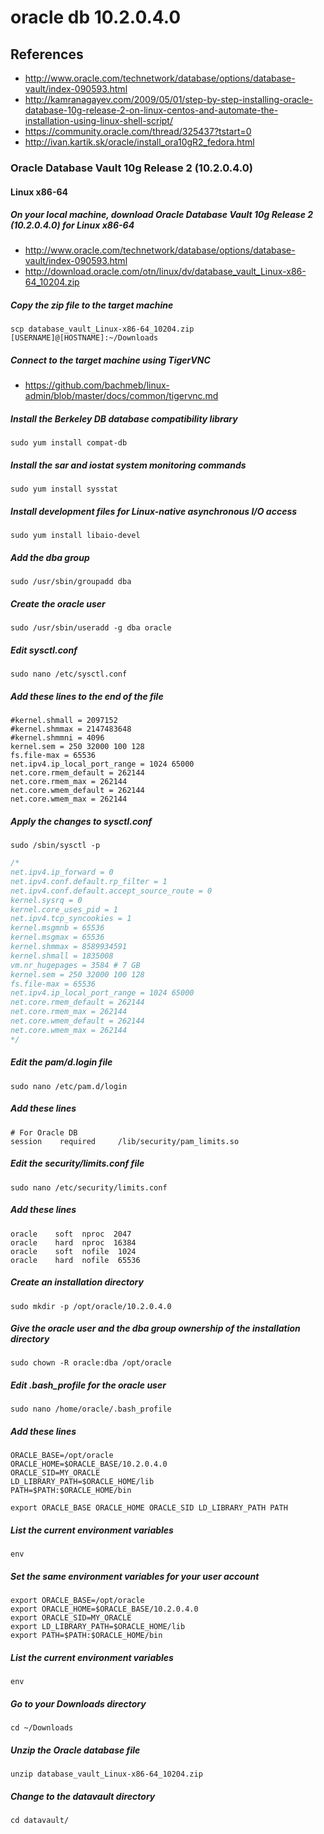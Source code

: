 # oracle db 10.2.0.4.0

## References
* http://www.oracle.com/technetwork/database/options/database-vault/index-090593.html
* http://kamranagayev.com/2009/05/01/step-by-step-installing-oracle-database-10g-release-2-on-linux-centos-and-automate-the-installation-using-linux-shell-script/
* https://community.oracle.com/thread/325437?tstart=0
* http://ivan.kartik.sk/oracle/install_ora10gR2_fedora.html

### Oracle Database Vault 10g Release 2 (10.2.0.4.0)
#### Linux x86-64

##### On your local machine, download Oracle Database Vault 10g Release 2 (10.2.0.4.0) for Linux x86-64
* http://www.oracle.com/technetwork/database/options/database-vault/index-090593.html
* http://download.oracle.com/otn/linux/dv/database_vault_Linux-x86-64_10204.zip

##### Copy the zip file to the target machine
```
scp database_vault_Linux-x86-64_10204.zip [USERNAME]@[HOSTNAME]:~/Downloads
```

##### Connect to the target machine using TigerVNC
* https://github.com/bachmeb/linux-admin/blob/master/docs/common/tigervnc.md

##### Install the Berkeley DB database compatibility library
```
sudo yum install compat-db
```

##### Install the sar and iostat system monitoring commands
```
sudo yum install sysstat
```

##### Install development files for Linux-native asynchronous I/O access
```
sudo yum install libaio-devel
```

##### Add the dba group
```
sudo /usr/sbin/groupadd dba
```

##### Create the oracle user
```
sudo /usr/sbin/useradd -g dba oracle
```

##### Edit sysctl.conf
```
sudo nano /etc/sysctl.conf
```

##### Add these lines to the end of the file
```
#kernel.shmall = 2097152
#kernel.shmmax = 2147483648
#kernel.shmmni = 4096
kernel.sem = 250 32000 100 128
fs.file-max = 65536
net.ipv4.ip_local_port_range = 1024 65000
net.core.rmem_default = 262144
net.core.rmem_max = 262144
net.core.wmem_default = 262144
net.core.wmem_max = 262144
```

##### Apply the changes to sysctl.conf
```
sudo /sbin/sysctl -p
```
```c
/*
net.ipv4.ip_forward = 0
net.ipv4.conf.default.rp_filter = 1
net.ipv4.conf.default.accept_source_route = 0
kernel.sysrq = 0
kernel.core_uses_pid = 1
net.ipv4.tcp_syncookies = 1
kernel.msgmnb = 65536
kernel.msgmax = 65536
kernel.shmmax = 8589934591
kernel.shmall = 1835008
vm.nr_hugepages = 3584 # 7 GB
kernel.sem = 250 32000 100 128
fs.file-max = 65536
net.ipv4.ip_local_port_range = 1024 65000
net.core.rmem_default = 262144
net.core.rmem_max = 262144
net.core.wmem_default = 262144
net.core.wmem_max = 262144
*/
```

##### Edit the pam/d.login file
```
sudo nano /etc/pam.d/login
```

##### Add these lines
```
# For Oracle DB
session    required     /lib/security/pam_limits.so
```

##### Edit the security/limits.conf file
```
sudo nano /etc/security/limits.conf
```

##### Add these lines
```
oracle    soft  nproc  2047
oracle    hard  nproc  16384
oracle    soft  nofile  1024
oracle    hard  nofile  65536
```


##### Create an installation directory
```
sudo mkdir -p /opt/oracle/10.2.0.4.0
```

##### Give the oracle user and the dba group ownership of the installation directory
```
sudo chown -R oracle:dba /opt/oracle
```

##### Edit .bash_profile for the oracle user
```
sudo nano /home/oracle/.bash_profile
```
##### Add these lines
```
ORACLE_BASE=/opt/oracle
ORACLE_HOME=$ORACLE_BASE/10.2.0.4.0
ORACLE_SID=MY_ORACLE
LD_LIBRARY_PATH=$ORACLE_HOME/lib
PATH=$PATH:$ORACLE_HOME/bin

export ORACLE_BASE ORACLE_HOME ORACLE_SID LD_LIBRARY_PATH PATH
```

##### List the current environment variables
```
env
```

##### Set the same environment variables for your user account
```
export ORACLE_BASE=/opt/oracle
export ORACLE_HOME=$ORACLE_BASE/10.2.0.4.0
export ORACLE_SID=MY_ORACLE
export LD_LIBRARY_PATH=$ORACLE_HOME/lib
export PATH=$PATH:$ORACLE_HOME/bin
```

##### List the current environment variables
```
env
```

##### Go to your Downloads directory
```
cd ~/Downloads
```

##### Unzip the Oracle database file
```
unzip database_vault_Linux-x86-64_10204.zip
```

##### Change to the datavault directory
```
cd datavault/
```

